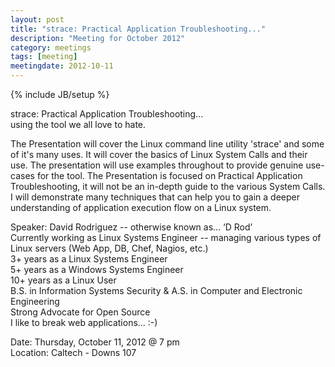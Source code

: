 ```yaml
---
layout: post
title: "strace: Practical Application Troubleshooting..."
description: "Meeting for October 2012"
category: meetings
tags: [meeting]
meetingdate: 2012-10-11
---
```

{% include JB/setup %}


strace: Practical Application Troubleshooting...  
using the tool we all love to hate.

The Presentation will cover the Linux command line utility 'strace' and some of it's many uses.  It will cover the basics of Linux System Calls and their use.  The presentation will use examples throughout to provide genuine use-cases for the tool.  The Presentation is focused on Practical Application Troubleshooting, it will not be an in-depth guide to the various System Calls.  I will demonstrate many techniques that can help you to gain a deeper understanding of application execution flow on a Linux system.

Speaker: David Rodriguez  --  otherwise known as... ‘D Rod’   
  Currently working as Linux Systems Engineer -- managing various types of Linux servers (Web App, DB, Chef, Nagios, etc.)  
  3+ years as a Linux Systems Engineer  
  5+ years as a Windows Systems Engineer  
  10+ years as a Linux User  
  B.S. in Information Systems Security & A.S. in Computer and Electronic Engineering  
  Strong Advocate for Open Source  
  I like to break web applications...   :-)  


Date: Thursday, October 11, 2012 @ 7 pm <br/>
Location: Caltech - Downs 107
